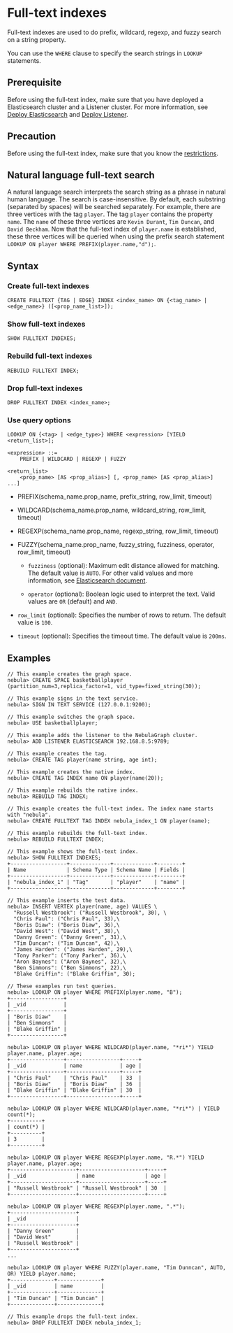 # Full-text indexes

Full-text indexes are used to do prefix, wildcard, regexp, and fuzzy search on a string property.

You can use the `WHERE` clause to specify the search strings in `LOOKUP` statements.

## Prerequisite

Before using the full-text index, make sure that you have deployed a Elasticsearch cluster and a Listener cluster. For more information, see [Deploy Elasticsearch](../../4.deployment-and-installation/6.deploy-text-based-index/2.deploy-es.md) and [Deploy Listener](../../4.deployment-and-installation/6.deploy-text-based-index/3.deploy-listener.md).

## Precaution

Before using the full-text index, make sure that you know the [restrictions](../../4.deployment-and-installation/6.deploy-text-based-index/1.text-based-index-restrictions.md).

## Natural language full-text search

A natural language search interprets the search string as a phrase in natural human language. The search is case-insensitive. By default, each substring (separated by spaces) will be searched separately. For example, there are three vertices with the tag `player`. The tag `player` contains the property `name`. The `name` of these three vertices are `Kevin Durant`, `Tim Duncan`, and `David Beckham`. Now that the full-text index of `player.name` is established, these three vertices will be queried when using the prefix search statement `LOOKUP ON player WHERE PREFIX(player.name,"d");`.

## Syntax

### Create full-text indexes

```ngql
CREATE FULLTEXT {TAG | EDGE} INDEX <index_name> ON {<tag_name> | <edge_name>} ([<prop_name_list>]);
```

### Show full-text indexes

```ngql
SHOW FULLTEXT INDEXES;
```

### Rebuild full-text indexes

```ngql
REBUILD FULLTEXT INDEX;
```

### Drop full-text indexes

```ngql
DROP FULLTEXT INDEX <index_name>;
```

### Use query options

```ngql
LOOKUP ON {<tag> | <edge_type>} WHERE <expression> [YIELD <return_list>];

<expression> ::=
    PREFIX | WILDCARD | REGEXP | FUZZY

<return_list>
    <prop_name> [AS <prop_alias>] [, <prop_name> [AS <prop_alias>] ...]
```

- PREFIX(schema_name.prop_name, prefix_string, row_limit, timeout)

- WILDCARD(schema_name.prop_name, wildcard_string, row_limit, timeout)

- REGEXP(schema_name.prop_name, regexp_string, row_limit, timeout)

- FUZZY(schema_name.prop_name, fuzzy_string, fuzziness, operator, row_limit, timeout)

  - `fuzziness` (optional): Maximum edit distance allowed for matching. The default value is `AUTO`. For other valid values and more information, see [Elasticsearch document](https://www.elastic.co/guide/en/elasticsearch/reference/6.8/common-options.html#fuzziness).

  - `operator` (optional): Boolean logic used to interpret the text. Valid values are `OR` (default) and `AND`.

- `row_limit` (optional): Specifies the number of rows to return. The default value is `100`.

- `timeout` (optional): Specifies the timeout time. The default value is `200ms`.

## Examples

```ngql
// This example creates the graph space.
nebula> CREATE SPACE basketballplayer (partition_num=3,replica_factor=1, vid_type=fixed_string(30));

// This example signs in the text service.
nebula> SIGN IN TEXT SERVICE (127.0.0.1:9200);

// This example switches the graph space.
nebula> USE basketballplayer;

// This example adds the listener to the NebulaGraph cluster.
nebula> ADD LISTENER ELASTICSEARCH 192.168.8.5:9789;

// This example creates the tag.
nebula> CREATE TAG player(name string, age int);

// This example creates the native index.
nebula> CREATE TAG INDEX name ON player(name(20));

// This example rebuilds the native index.
nebula> REBUILD TAG INDEX;

// This example creates the full-text index. The index name starts with "nebula".
nebula> CREATE FULLTEXT TAG INDEX nebula_index_1 ON player(name);

// This example rebuilds the full-text index.
nebula> REBUILD FULLTEXT INDEX;

// This example shows the full-text index.
nebula> SHOW FULLTEXT INDEXES;
+------------------+-------------+-------------+--------+
| Name             | Schema Type | Schema Name | Fields |
+------------------+-------------+-------------+--------+
| "nebula_index_1" | "Tag"       | "player"    | "name" |
+------------------+-------------+-------------+--------+

// This example inserts the test data.
nebula> INSERT VERTEX player(name, age) VALUES \
  "Russell Westbrook": ("Russell Westbrook", 30), \
  "Chris Paul": ("Chris Paul", 33),\
  "Boris Diaw": ("Boris Diaw", 36),\
  "David West": ("David West", 38),\
  "Danny Green": ("Danny Green", 31),\
  "Tim Duncan": ("Tim Duncan", 42),\
  "James Harden": ("James Harden", 29),\
  "Tony Parker": ("Tony Parker", 36),\
  "Aron Baynes": ("Aron Baynes", 32),\
  "Ben Simmons": ("Ben Simmons", 22),\
  "Blake Griffin": ("Blake Griffin", 30);

// These examples run test queries.
nebula> LOOKUP ON player WHERE PREFIX(player.name, "B");
+-----------------+
| _vid            |
+-----------------+
| "Boris Diaw"    |
| "Ben Simmons"   |
| "Blake Griffin" |
+-----------------+

nebula> LOOKUP ON player WHERE WILDCARD(player.name, "*ri*") YIELD player.name, player.age;
+-----------------+-----------------+-----+
| _vid            | name            | age |
+-----------------+-----------------+-----+
| "Chris Paul"    | "Chris Paul"    | 33  |
| "Boris Diaw"    | "Boris Diaw"    | 36  |
| "Blake Griffin" | "Blake Griffin" | 30  |
+-----------------+-----------------+-----+

nebula> LOOKUP ON player WHERE WILDCARD(player.name, "*ri*") | YIELD count(*);
+----------+
| count(*) |
+----------+
| 3        |
+----------+

nebula> LOOKUP ON player WHERE REGEXP(player.name, "R.*") YIELD player.name, player.age;
+---------------------+---------------------+-----+
| _vid                | name                | age |
+---------------------+---------------------+-----+
| "Russell Westbrook" | "Russell Westbrook" | 30  |
+---------------------+---------------------+-----+

nebula> LOOKUP ON player WHERE REGEXP(player.name, ".*");
+---------------------+
| _vid                |
+---------------------+
| "Danny Green"       |
| "David West"        |
| "Russell Westbrook" |
+---------------------+
...

nebula> LOOKUP ON player WHERE FUZZY(player.name, "Tim Dunncan", AUTO, OR) YIELD player.name;
+--------------+--------------+
| _vid         | name         |
+--------------+--------------+
| "Tim Duncan" | "Tim Duncan" |
+--------------+--------------+

// This example drops the full-text index.
nebula> DROP FULLTEXT INDEX nebula_index_1;
```
